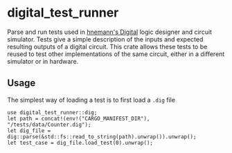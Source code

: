 # digital_test_runner

Parse and run tests used in [hnemann's Digital](https://github.com/hneemann/Digital) logic designer and circuit simulator.
Tests give a simple description of the inputs and expected resulting outputs of a digital circuit.
This crate allows these tests to be reused to test other implementations of the same circuit, either in a different simulator
or in hardware.

## Usage

The simplest way of loading a test is to first load a `.dig` file

    use digital_test_runner::dig;
    let path = concat!(env!("CARGO_MANIFEST_DIR"), "/tests/data/Counter.dig");
    let dig_file = dig::parse(&std::fs::read_to_string(path).unwrap()).unwrap();
    let test_case = dig_file.load_test(0).unwrap();